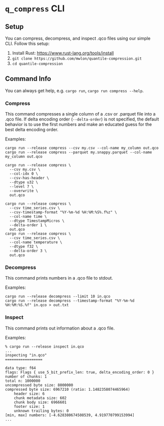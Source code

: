 # `q_compress` CLI

## Setup

You can compress, decompress, and inspect .qco files using our simple CLI.
Follow this setup:

1. Install Rust: https://www.rust-lang.org/tools/install
2. `git clone https://github.com/mwlon/quantile-compression.git`
3. `cd quantile-compression`

## Command Info

You can always get help, e.g. `cargo run`, `cargo run compress --help`.

### Compress

This command compresses a single column of a .csv or .parquet file into a .qco
file.
If delta encoding order (`--delta-order`) is not specified, the default
behavior is to use the first numbers and make an educated guess for the best
delta encoding order.

Examples:

```shell
cargo run --release compress --csv my.csv --col-name my_column out.qco
cargo run --release compress --parquet my.snappy.parquet --col-name my_column out.qco

cargo run --release compress \
  --csv my.csv \
  --col-idx 0 \
  --csv-has-header \
  --dtype u32 \
  --level 7 \
  --overwrite \
  out.qco

cargo run --release compress \
  --csv time_series.csv \
  --csv-timestamp-format "%Y-%m-%d %H:%M:%S%.f%z" \
  --col-name time \
  --dtype TimestampMicros \
  --delta-order 1 \
  out.qco
cargo run --release compress \
  --csv time_series.csv \
  --col-name temperature \
  --dtype f32 \
  --delta-order 3 \
  out.qco
```

### Decompress

This command prints numbers in a .qco file to stdout.

Examples:

```shell
cargo run --release decompress --limit 10 in.qco
cargo run --release decompress --timestamp-format "%Y-%m-%d %H:%M:%S.%f" in.qco > out.txt
```

### Inspect

This command prints out information about a .qco file.

Examples:

```shell
% cargo run --release inspect in.qco
...
inspecting "in.qco"
=================

data type: f64
flags: Flags { use_5_bit_prefix_len: true, delta_encoding_order: 0 }
number of chunks: 1
total n: 1000000
uncompressed byte size: 8000000
compressed byte size: 6967210 (ratio: 1.1482358074465964)
	header size: 6
	chunk metadata size: 602
	chunk body size: 6966601
	footer size: 1
	unknown trailing bytes: 0
[min, max] numbers: [-4.628380674508539, 4.919770799153994]
...
```